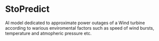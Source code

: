 # StoPredict
AI model dedicated to approximate power outages of a Wind turbine according to warious enviromental factors such as speed of wind bursts, temperature and atmopheric pressure etc.
